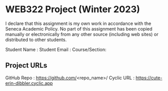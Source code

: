 # WEB322 Project (Winter 2023)

I declare that this assignment is my own work in accordance with the Seneca Academic Policy.
No part of this assignment has been copied manually or electronically from any other source
(including web sites) or distributed to other students.

Student Name  : 
Student Email : 
Course/Section:

## Project URLs
GitHub Repo   : https://github.com/<repo_name>/
Cyclic URL    : https://cute-erin-dibbler.cyclic.app
